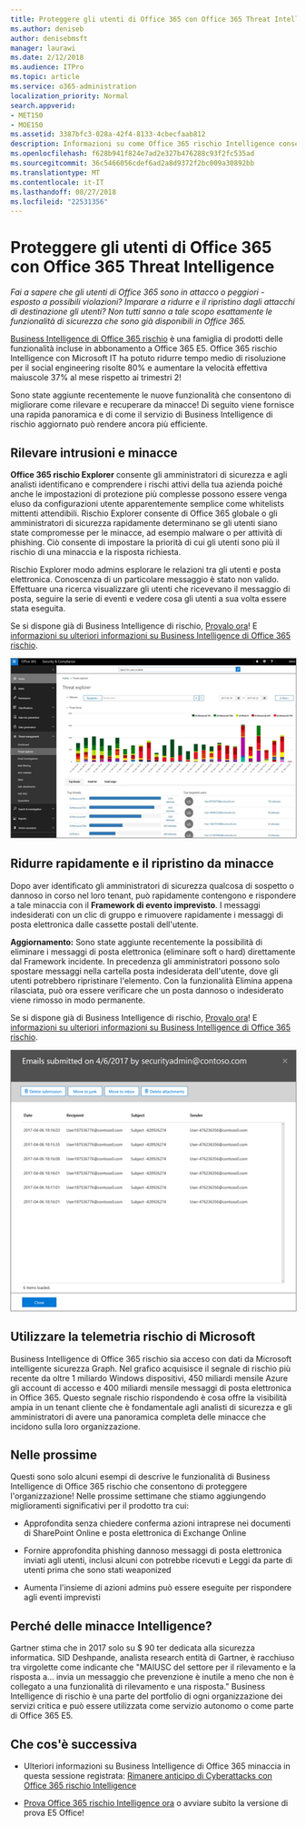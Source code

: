 ```yaml
---
title: Proteggere gli utenti di Office 365 con Office 365 Threat Intelligence
ms.author: deniseb
author: denisebmsft
manager: laurawi
ms.date: 2/12/2018
ms.audience: ITPro
ms.topic: article
ms.service: o365-administration
localization_priority: Normal
search.appverid:
- MET150
- MOE150
ms.assetid: 3387bfc3-028a-42f4-8133-4cbecfaab812
description: Informazioni su come Office 365 rischio Intelligence consentono alle organizzazioni rilevare intrusioni e delle minacce e rapidamente ad attenuare il rischio e il ripristino da minacce.
ms.openlocfilehash: f628b941f824e7ad2e327b476288c93f2fc535ad
ms.sourcegitcommit: 36c5466056cdef6ad2a8d9372f2bc009a30892bb
ms.translationtype: MT
ms.contentlocale: it-IT
ms.lasthandoff: 08/27/2018
ms.locfileid: "22531356"
---
```

# <a name="keep-your-office-365-users-safe-with-office-365-threat-intelligence"></a>Proteggere gli utenti di Office 365 con Office 365 Threat Intelligence

 *Fai a sapere che gli utenti di Office 365 sono in attacco o peggiori - esposto a possibili violazioni? Imparare a ridurre e il ripristino dagli attacchi di destinazione gli utenti? Non tutti sanno a tale scopo esattamente le funzionalità di sicurezza che sono già disponibili in Office 365.* 
  
[Business Intelligence di Office 365 rischio](office-365-ti.md) è una famiglia di prodotti delle funzionalità incluse in abbonamento a Office 365 E5. Office 365 rischio Intelligence con Microsoft IT ha potuto ridurre tempo medio di risoluzione per il social engineering risolte 80% e aumentare la velocità effettiva maiuscole 37% al mese rispetto ai trimestri 2! 
  
Sono state aggiunte recentemente le nuove funzionalità che consentono di migliorare come rilevare e recuperare da minacce! Di seguito viene fornisce una rapida panoramica e di come il servizio di Business Intelligence di rischio aggiornato può rendere ancora più efficiente.
  
## <a name="detect-intrusions-and-threats"></a>Rilevare intrusioni e minacce

**Office 365 rischio Explorer** consente gli amministratori di sicurezza e agli analisti identificano e comprendere i rischi attivi della tua azienda poiché anche le impostazioni di protezione più complesse possono essere venga eluso da configurazioni utente apparentemente semplice come whitelists mittenti attendibili. Rischio Explorer consente di Office 365 globale o gli amministratori di sicurezza rapidamente determinano se gli utenti siano state compromesse per le minacce, ad esempio malware o per attività di phishing. Ciò consente di impostare la priorità di cui gli utenti sono più il rischio di una minaccia e la risposta richiesta. 
  
Rischio Explorer modo admins esplorare le relazioni tra gli utenti e posta elettronica. Conoscenza di un particolare messaggio è stato non valido. Effettuare una ricerca visualizzare gli utenti che ricevevano il messaggio di posta, seguire la serie di eventi e vedere cosa gli utenti a sua volta essere stata eseguita.

Se si dispone già di Business Intelligence di rischio, [Provalo ora](https://aka.ms/tryo365threatintel3)! E [informazioni su ulteriori informazioni su Business Intelligence di Office 365 rischio](https://aka.ms/readmoreabouto365threatintel).
  
![Schermata dell'elenco delle cartelle minaccia in Office 365, contraddistinti da colori diversi dalla famiglia di malware](media/591338dd-252a-437d-b5f2-87aa42e74b0c.png)
  
## <a name="quickly-mitigate-and-recover-from-threats"></a>Ridurre rapidamente e il ripristino da minacce

Dopo aver identificato gli amministratori di sicurezza qualcosa di sospetto o dannoso in corso nel loro tenant, può rapidamente contengono e rispondere a tale minaccia con il **Framework di evento imprevisto**. I messaggi indesiderati con un clic di gruppo e rimuovere rapidamente i messaggi di posta elettronica dalle cassette postali dell'utente. 
  
 **Aggiornamento:** Sono state aggiunte recentemente la possibilità di eliminare i messaggi di posta elettronica (eliminare soft o hard) direttamente dal Framework incidente. In precedenza gli amministratori possono solo spostare messaggi nella cartella posta indesiderata dell'utente, dove gli utenti potrebbero ripristinare l'elemento. Con la funzionalità Elimina appena rilasciata, può ora essere verificare che un posta dannoso o indesiderato viene rimosso in modo permanente. 
  
Se si dispone già di Business Intelligence di rischio, [Provalo ora](https://aka.ms/tryo365threatintel3)! E [informazioni su ulteriori informazioni su Business Intelligence di Office 365 rischio](https://aka.ms/readmoreabouto365threatintel).
  
![Schermata dell'elenco di posta elettronica di monitoraggio degli eventi imprevisti](media/9d8452d3-d8d2-4b26-81f9-76396e08dd17.png)
  
## <a name="leverage-the-threat-telemetry-of-microsoft"></a>Utilizzare la telemetria rischio di Microsoft

Business Intelligence di Office 365 rischio sia acceso con dati da Microsoft intelligente sicurezza Graph. Nel grafico acquisisce il segnale di rischio più recente da oltre 1 miliardo Windows dispositivi, 450 miliardi mensile Azure gli account di accesso e 400 miliardi mensile messaggi di posta elettronica in Office 365. Questo segnale rischio rispondendo è cosa offre la visibilità ampia in un tenant cliente che è fondamentale agli analisti di sicurezza e gli amministratori di avere una panoramica completa delle minacce che incidono sulla loro organizzazione. 
  
## <a name="more-to-come"></a>Nelle prossime

Questi sono solo alcuni esempi di descrive le funzionalità di Business Intelligence di Office 365 rischio che consentono di proteggere l'organizzazione! Nelle prossime settimane che stiamo aggiungendo miglioramenti significativi per il prodotto tra cui:
  
- Approfondita senza chiedere conferma azioni intraprese nei documenti di SharePoint Online e posta elettronica di Exchange Online
    
- Fornire approfondita phishing dannoso messaggi di posta elettronica inviati agli utenti, inclusi alcuni con potrebbe ricevuti e Leggi da parte di utenti prima che sono stati weaponized
    
- Aumenta l'insieme di azioni admins può essere eseguite per rispondere agli eventi imprevisti
    
## <a name="why-threat-intelligence"></a>Perché delle minacce Intelligence?

Gartner stima che in 2017 solo su $ 90 ter dedicata alla sicurezza informatica. SID Deshpande, analista research entità di Gartner, è racchiuso tra virgolette come indicante che "MAIUSC del settore per il rilevamento e la risposta a... invia un messaggio che prevenzione è inutile a meno che non è collegato a una funzionalità di rilevamento e una risposta." Business Intelligence di rischio è una parte del portfolio di ogni organizzazione dei servizi critica e può essere utilizzata come servizio autonomo o come parte di Office 365 E5.
  
## <a name="whats-next"></a>Che cos'è successiva

- Ulteriori informazioni su Business Intelligence di Office 365 minaccia in questa sessione registrata: [Rimanere anticipo di Cyberattacks con Office 365 rischio Intelligence](https://myignite.microsoft.com/videos/53723)
    
- [Prova Office 365 rischio Intelligence ora](https://aka.ms/tryo365threatintel3) o avviare subito la versione di prova E5 Office! 
    


